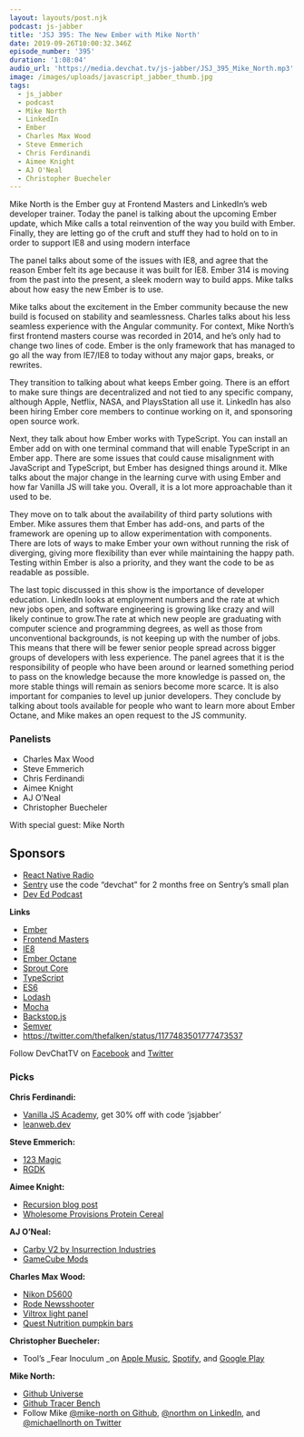 ```yaml
---
layout: layouts/post.njk
podcast: js-jabber
title: 'JSJ 395: The New Ember with Mike North'
date: 2019-09-26T10:00:32.346Z
episode_number: '395'
duration: '1:08:04'
audio_url: 'https://media.devchat.tv/js-jabber/JSJ_395_Mike_North.mp3'
image: /images/uploads/javascript_jabber_thumb.jpg
tags:
  - js_jabber
  - podcast
  - Mike North
  - LinkedIn
  - Ember
  - Charles Max Wood
  - Steve Emmerich
  - Chris Ferdinandi
  - Aimee Knight
  - AJ O'Neal
  - Christopher Buecheler
---
```

Mike North is the Ember guy at Frontend Masters and LinkedIn’s web developer trainer. Today the panel is talking about the upcoming Ember update, which Mike calls a total reinvention of the way you build with Ember. Finally, they are letting go of the cruft and stuff they had to hold on to in order to support IE8 and using modern interface

The panel talks about some of the issues with IE8, and agree that the reason Ember felt its age because it was built for IE8. Ember 314 is moving from the past into the present, a sleek modern way to build apps. Mike talks about how easy the new Ember is to use. 

Mike talks about the excitement in the Ember community because the new build is focused on stability and seamlessness. Charles talks about his less seamless experience with the Angular community. For context, Mike North’s first frontend masters course was recorded in 2014, and he’s only had to change two lines of code. Ember is the only framework that has managed to go all the way from IE7/IE8 to today without any major gaps, breaks, or rewrites.

They transition to talking about what keeps Ember going. There is an effort to make sure things are decentralized and not tied to any specific company, although Apple, Netflix, NASA, and PlaysStation all use it. LinkedIn has also been hiring Ember core members to continue working on it, and sponsoring open source work. 

Next, they talk about how Ember works with TypeScript. You can install an Ember add on with one terminal command that will enable TypeScript in an Ember app. There are some issues that could cause misalignment with JavaScript and TypeScript, but Ember has designed things around it. MIke talks about the major change in the learning curve with using Ember and how far Vanilla JS will take you. Overall, it is a lot more approachable than it used to be. 

They move on to talk about the availability of third party solutions with Ember. Mike assures them that Ember has add-ons, and parts of the framework are opening up to allow experimentation with components. There are lots of ways to make Ember your own without running the risk of diverging, giving more flexibility than ever while maintaining the happy path. Testing within Ember is also a priority, and they want the code to be as readable as possible.

The last topic discussed in this show is the importance of developer education. LinkedIn looks at employment numbers and the rate at which new jobs open, and software engineering is growing like crazy and will likely continue to grow.The rate at which new people are graduating with computer science and programming degrees, as well as those from unconventional backgrounds, is not keeping up with the number of jobs. This means that there will be fewer senior people spread across bigger groups of developers with less experience. The panel agrees that it is the responsibility of people who have been around or learned something period to pass on the knowledge because the more knowledge is passed on, the more stable things will remain as seniors become more scarce. It is also important for companies to level up junior developers. They conclude by talking about tools available for people who want to learn more about Ember Octane, and Mike makes an open request to the JS community. 

### **Panelists**

* Charles Max Wood
* Steve Emmerich
* Chris Ferdinandi
* Aimee Knight
* AJ O’Neal
* Christopher Buecheler

With special guest: Mike North

## **Sponsors**

* [React Native Radio](https://devchat.tv/react-native-radio/)
* [Sentry](http://sentry.io/) use the code “devchat” for 2 months free on Sentry’s small plan
* [Dev Ed Podcast](https://devchat.tv/dev-ed/)

**Links**

* [Ember](https://emberjs.com/)
* [Frontend Masters](https://frontendmasters.com/)
* [IE8](https://en.wikipedia.org/wiki/Internet_Explorer_8)
* [Ember Octane](https://emberjs.com/editions/octane/)
* [Sprout Core](https://sproutcore.com/)
* [TypeScript](https://www.typescriptlang.org/)
* [ES6](http://es6-features.org/)
* [Lodash](https://lodash.com/) 
* [Mocha](https://mochajs.org/)
* [Backstop.js](https://garris.github.io/BackstopJS/) 
* [Semver](https://www.npmjs.com/package/semver)
* <https://twitter.com/thefalken/status/1177483501777473537>

Follow DevChatTV on [Facebook](https://www.facebook.com/DevChattv/?__tn__=%2Cd%2CP-R&eid=ARDBDrBnK71PDmx_8gE_IeIEo5SnM7cyzylVBjAwfaOo1ck_6q3GXuRBfaUQZaWVvFGyEVjrhDwnS_tV) and [Twitter](https://twitter.com/devchattv?lang=en)

### **Picks**

**Chris Ferdinandi:**

* [Vanilla JS Academy](https://vanillajsacademy.com/), get 30% off with code ‘jsjabber’
* [leanweb.dev](https://leanweb.dev/)

**Steve Emmerich:**

* [123 Magic](https://www.123magic.com/)
* [RGDK](https://findcollabs.com/project/reactive-game-development-kit-RT2BFWWXwrrD7ATH5SVo)

**Aimee Knight:**

* [Recursion blog post](https://www.bigomega.dev/recursion)
* [Wholesome Provisions Protein Cereal](https://www.amazon.com/gp/product/B07G2LCDR3/ref=ppx_yo_dt_b_asin_title_o09_s00?ie=UTF8&psc=1)

**AJ O’Neal:**

* [Carby V2 by Insurrection Industries](https://ebay.to/2m2t5PY)
* [GameCube Mods](https://coolaj86.com/articles/the-gamecube-ultimate/)

**Charles Max Wood:**

* [Nikon D5600](https://www.nikonusa.com/en/nikon-products/product/dslr-cameras/d5600.html)
* [Rode Newsshooter](https://amzn.to/2ZO2NnL)
* [Viltrox light panel](https://amzn.to/2Lq4kaF)
* [Quest Nutrition pumpkin bars](https://amzn.to/2NfTcj5)

**Christopher Buecheler:**

* Tool’s _Fear Inoculum _on [Apple Music](https://music.apple.com/us/album/fear-inoculum/1475686696), [Spotify](https://open.spotify.com/album/5a70H0qHGgEGXOVLYXamHd), and [Google Play](https://play.google.com/store/music/album/Fear_Inoculum?id=Bthpb2k2f2xykwollady6eujvta&hl=en_US)

**Mike North:**

* [Github Universe](https://githubuniverse.com/)
* [Github Tracer Bench](https://github.com/TracerBench/tracerbench)
* Follow Mike [@mike-north on Github](https://github.com/mike-north), [@northm on LinkedIn](https://www.linkedin.com/in/northm/), and [@michaellnorth on Twitter](https://twitter.com/michaellnorth?lang=en)

<!-- Docs to Markdown version 1.0β17 -->
